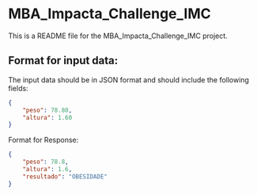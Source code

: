 # MBA_Impacta_Challenge_IMC

This is a README file for the MBA_Impacta_Challenge_IMC project.

## Format for input data:

The input data should be in JSON format and should include the following fields:

```json
{
    "peso": 78.80,
    "altura": 1.60
}
```

Format for Response:
```json
{
    "peso": 78.8,
    "altura": 1.6,
    "resultado": "OBESIDADE"
}
```
